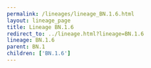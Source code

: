 ```yaml
---
permalink: /lineages/lineage_BN.1.6.html
layout: lineage_page
title: Lineage BN.1.6
redirect_to: ../lineage.html?lineage=BN.1.6
lineage: BN.1.6
parent: BN.1
children: ['BN.1.6']
---
```

